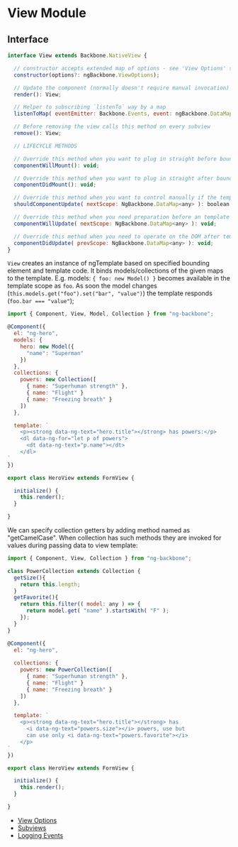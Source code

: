 # View Module

## Interface

```javascript
interface View extends Backbone.NativeView {

  // constructor accepts extended map of options - see 'View Options' section
  constructor(options?: ngBackbone.ViewOptions);

  // Update the component (normally doesn't require manual invocation)
  render(): View;

  // Helper to subscribing `listenTo` way by a map
  listenToMap( eventEmitter: Backbone.Events, event: ngBackbone.DataMap ): View;

  // Before removing the view calls this method on every subview
  remove(): View;

  // LIFECYCLE METHODS

  // Override this method when you want to plug in straight before bounding el populated from the template
  componentWillMount(): void;

  // Override this method when you want to plug in straight after bounding el populated from the template
  componentDidMount(): void;

  // Override this method when you want to control manually if the template requires an update
  shouldComponentUpdate( nextScope: NgBackbone.DataMap<any> ): boolean;

  // Override this method when you need preparation before an template update occurs
  componentWillUpdate( nextScope: NgBackbone.DataMap<any> ): void;

  // Override this method when you need to operate on the DOM after template update
  componentDidUpdate( prevScope: NgBackbone.DataMap<any> ): void;
}

```
`View` creates an instance of ngTemplate based on specified bounding element and template code. It binds models/collections of the given maps to the template. E.g. models: `{ foo: new Model() }` becomes available in the template scope as `foo`. As soon the model changes (`this.models.get("foo").set("bar", "value")`) the template responds (`foo.bar === "value"`);

```javascript
import { Component, View, Model, Collection } from "ng-backbone";

@Component({
  el: "ng-hero",
  models: {
    hero: new Model({
      "name": "Superman"
    })
  },
  collections: {
    powers: new Collection([
      { name: "Superhuman strength" },
      { name: "Flight" }
      { name: "Freezing breath" }
    ])
  },

  template: `
    <p><strong data-ng-text="hero.title"></strong> has powers:</p>
    <dl data-ng-for="let p of powers">
      <dt data-ng-text="p.name"></dt>
    </dl>
`
})

export class HeroView extends FormView {

  initialize() {
    this.render();
  }

}

```
We can specify collection getters by adding method named as "getCamelCase". When collection has such methods
they are invoked for values during passing data to view template:

```javascript
import { Component, View, Collection } from "ng-backbone";

class PowerCollection extends Collection {
  getSize(){
    return this.length;
  }
  getFavorite(){
    return this.filter(( model: any ) => {
      return model.get( "name" ).startsWith( "F" );
    });
  }
}

@Component({
  el: "ng-hero",
  
  collections: {
    powers: new PowerCollection([
      { name: "Superhuman strength" },
      { name: "Flight" }
      { name: "Freezing breath" }
    ])
  },

  template: `
    <p><strong data-ng-text="hero.title"></strong> has 
      <i data-ng-text="powers.size"></i> powers, use but 
      can use only <i data-ng-text="powers.favorite"></i>
    </p>
`
})

export class HeroView extends FormView {

  initialize() {
    this.render();
  }

}

```

* [View Options](./view/options.md)
* [Subviews](./view/subviews.md)
* [Logging Events](./view/logger.md)

